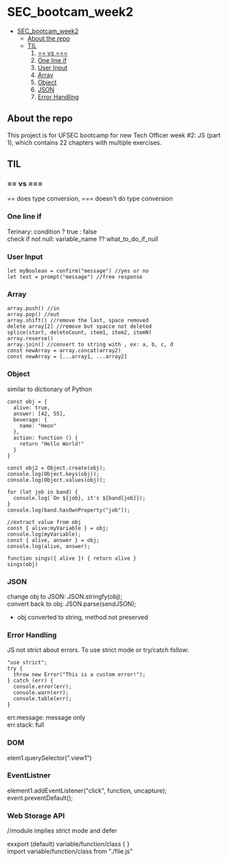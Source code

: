 # SEC_bootcam_week2
- [SEC_bootcam_week2](#sec-bootcam-week2)
  * [About the repo](#about-the-repo)
  * [TIL](#til)
    1. [== vs ===](#---vs----)
    2. [One line if](#one-line-if)
    3. [User Input](#user-input)
    4. [Array](#array)
    5. [Object](#object)
    6. [JSON](#json)
    7. [Error Handling](#error-handling)

## About the repo
This project is for UFSEC bootcamp for new Tech Officer week #2: JS (part 1), which contains 22 chapters with multiple exercises.
## TIL
### == vs ===
== does type conversion, === doesn't do type conversion
### One line if
Terinary: condition ? true : false   
check if not null: variable_name ?? what_to_do_if_null
### User Input
```
let myBoolean = confirm("message") //yes or no
let text = prompt("message") //free response
```
### Array
```
array.push() //in   
array.pop() //out
array.shift() //remove the last, space removed
delete array[2] //remove but spacce not deleted
splice(start, deleteCount, item1, item2, itemN)    
array.reverse()   
array.join() //convert to string with , ex: a, b, c, d   
const newArray = array.concat(array2)   
const newArray = [...array1, ...array2]
```
### Object
similar to dictionary of Python
```
const obj = {
  alive: true,
  answer: [42, 55],
  beverage: {
    name: "Heon"
  },
  action: function () {
    return "Hello World!"
  }
}

const obj2 = Object.create(obj);
console.log(Object.keys(obj));
console.log(Object.values(obj));

for (let job in band) {
  console.log(`On ${job}, it's ${band[job]});
}
console.log(band.hasOwnProperty("job"));

//extract value from obj
const { alive:myVariable } = obj;
console.log(myVariable);
const { alive, answer } = obj;
console.log(alive, answer);

function sings({ alive }) { return alive }
sings(obj)
```
### JSON
change obj to JSON: JSON.stringfy(obj);   
convert back to obj: JSON.parse(sendJSON);   
* obj converted to string, method not preserved

### Error Handling
JS not strict about errors. To use strict mode or try/catch follow:
```
"use strict";   
try {
  throw new Error("This is a custom error!");
} catch (err) {
  console.error(err);
  console.warn(err);
  console.table(err);
}
```
err.message: message only   
err.stack: full
### DOM
elem1.querySelector(".view1")

### EventListner
element1.addEventListener("click", function, uncapture);   
event.preventDefault();

### Web Storage API
<script defer src="main.js></script> -> wait until body loaded   
session/localStorage.setItem("mySessionStore", JSON.stringify(myArray));   
const mySessionData = JSON.parse(sessionStorage.getItem("mySessionStore"));   
console.log(mySessionData);

### Module
<script type="module" src="main.js"></script> //module implies strict mode and defer   
exxport (default) variable/function/class { }   
import variable/function/class from "./file.js"
